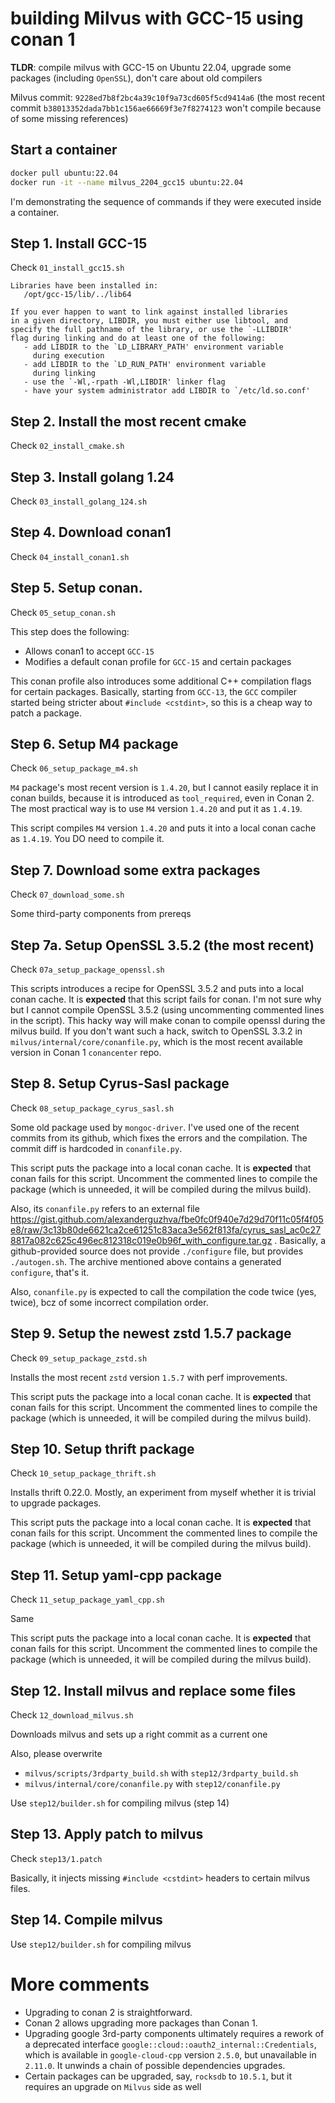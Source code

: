 # building Milvus with GCC-15 using conan 1

**TLDR**: compile milvus with GCC-15 on Ubuntu 22.04, upgrade some packages (including `OpenSSL`), don't care about old compilers

Milvus commit: `9228ed7b8f2bc4a39c10f9a73cd605f5cd9414a6` (the most recent commit `b38013352dada7bb1c156ae66669f3e7f8274123` won't compile because of some missing references)

## Start a container

```bash
docker pull ubuntu:22.04
docker run -it --name milvus_2204_gcc15 ubuntu:22.04
```

I'm demonstrating the sequence of commands if they were executed inside a container.

## Step 1. Install GCC-15

Check `01_install_gcc15.sh`

```
Libraries have been installed in:
   /opt/gcc-15/lib/../lib64

If you ever happen to want to link against installed libraries
in a given directory, LIBDIR, you must either use libtool, and
specify the full pathname of the library, or use the `-LLIBDIR'
flag during linking and do at least one of the following:
   - add LIBDIR to the `LD_LIBRARY_PATH' environment variable
     during execution
   - add LIBDIR to the `LD_RUN_PATH' environment variable
     during linking
   - use the `-Wl,-rpath -Wl,LIBDIR' linker flag
   - have your system administrator add LIBDIR to `/etc/ld.so.conf'
```

## Step 2. Install the most recent cmake

Check `02_install_cmake.sh`

## Step 3. Install golang 1.24

Check `03_install_golang_124.sh`

## Step 4. Download conan1

Check `04_install_conan1.sh`

## Step 5. Setup conan.

Check `05_setup_conan.sh`

This step does the following:

* Allows conan1 to accept `GCC-15`
* Modifies a default conan profile for `GCC-15` and certain packages

This conan profile also introduces some additional C++ compilation flags for certain packages. Basically, starting from `GCC-13`, the `GCC` compiler started being stricter about `#include <cstdint>`, so this is a cheap way to patch a package.

## Step 6. Setup M4 package

Check `06_setup_package_m4.sh`

`M4` package's most recent version is `1.4.20`, but I cannot easily replace it in conan builds, because it is introduced as `tool_required`, even in Conan 2. The most practical way is to use `M4` version `1.4.20` and put it as `1.4.19`. 

This script compiles `M4` version `1.4.20` and puts it into a local conan cache as `1.4.19`. You DO need to compile it.

## Step 7. Download some extra packages

Check `07_download_some.sh`

Some third-party components from prereqs

## Step 7a. Setup OpenSSL 3.5.2 (the most recent)

Check `07a_setup_package_openssl.sh`

This scripts introduces a recipe for OpenSSL 3.5.2 and puts into a local conan cache. It is **expected** that this script fails for conan. I'm not sure why but I cannot compile OpenSSL 3.5.2 (using uncommenting commented lines in the script). This hacky way will make conan to compile openssl during the milvus build. If you don't want such a hack, switch to OpenSSL 3.3.2 in `milvus/internal/core/conanfile.py`, which is the most recent available version in Conan 1 `conancenter` repo.

## Step 8. Setup Cyrus-Sasl package

Check `08_setup_package_cyrus_sasl.sh`

Some old package used by `mongoc-driver`. I've used one of the recent commits from its github, which fixes the errors and the compilation. The commit diff is hardcoded in `conanfile.py`.

This script puts the package into a local conan cache. It is **expected** that conan fails for this script. Uncomment the commented lines to compile the package (which is unneeded, it will be compiled during the milvus build).

Also, its `conanfile.py` refers to an external file https://gist.github.com/alexanderguzhva/fbe0fc0f940e7d29d70f11c05f4f05e8/raw/3c13b80de6621ca2ce61251c83aca3e562f813fa/cyrus_sasl_ac0c278817a082c625c496ec812318c019e0b96f_with_configure.tar.gz . Basically, a github-provided source does not provide `./configure` file, but provides `./autogen.sh`. The archive mentioned above contains a generated `configure`, that's it.

Also, `conanfile.py` is expected to call the compilation the code twice (yes, twice), bcz of some incorrect compilation order.

## Step 9. Setup the newest zstd 1.5.7 package

Check `09_setup_package_zstd.sh`

Installs the most recent `zstd` version `1.5.7` with perf improvements.

This script puts the package into a local conan cache. It is **expected** that conan fails for this script. Uncomment the commented lines to compile the package (which is unneeded, it will be compiled during the milvus build).

## Step 10. Setup thrift package

Check `10_setup_package_thrift.sh`

Installs thrift 0.22.0. Mostly, an experiment from myself whether it is trivial to upgrade packages.

This script puts the package into a local conan cache. It is **expected** that conan fails for this script. Uncomment the commented lines to compile the package (which is unneeded, it will be compiled during the milvus build).

## Step 11. Setup yaml-cpp package

Check `11_setup_package_yaml_cpp.sh`

Same

This script puts the package into a local conan cache. It is **expected** that conan fails for this script. Uncomment the commented lines to compile the package (which is unneeded, it will be compiled during the milvus build).

## Step 12. Install milvus and replace some files

Check `12_download_milvus.sh`

Downloads milvus and sets up a right commit as a current one

Also, please overwrite

* `milvus/scripts/3rdparty_build.sh` with `step12/3rdparty_build.sh`  
* `milvus/internal/core/conanfile.py` with `step12/conanfile.py`

Use `step12/builder.sh` for compiling milvus (step 14)

## Step 13. Apply patch to milvus

Check `step13/1.patch`

Basically, it injects missing `#include <cstdint>` headers to certain milvus files.

## Step 14. Compile milvus

Use `step12/builder.sh` for compiling milvus

# More comments

* Upgrading to conan 2 is straightforward. 
* Conan 2 allows upgrading more packages than Conan 1.
* Upgrading google 3rd-party components ultimately requires a rework of a deprecated interface `google::cloud::oauth2_internal::Credentials`, which is available in `google-cloud-cpp` version `2.5.0`, but unavailable in `2.11.0`. It unwinds a chain of possible dependencies upgrades.
* Certain packages can be upgraded, say, `rocksdb` to `10.5.1`, but it requires an upgrade on `Milvus` side as well
